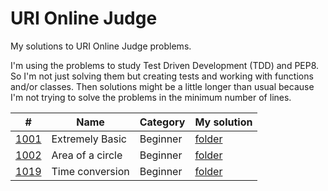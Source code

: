 # URI Online Judge

My solutions to URI Online Judge problems.

I'm using the problems to study Test Driven Development (TDD) and PEP8.
So I'm not just solving them but creating tests and working with functions
and/or classes. Then solutions might be a little longer than usual because
I'm not trying to solve the problems in the minimum number of lines.

| #                                                                     | Name             | Category | My solution                    |
| --------------------------------------------------------------------- | ---------------- | -------- | ------------------------------ |
| [1001](https://www.urionlinejudge.com.br/judge/en/problems/view/1001) | Extremely Basic  | Beginner | [folder](1001_extremely_basic) |
| [1002](https://www.urionlinejudge.com.br/judge/en/problems/view/1002) | Area of a circle | Beginner | [folder](1002_area_circle)     |
| [1019](https://www.urionlinejudge.com.br/judge/en/problems/view/1019) | Time conversion  | Beginner | [folder](1019_time_conversion) |